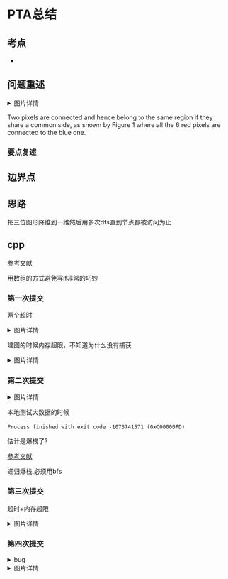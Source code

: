 # PTA总结
## 考点
+ 


## 问题重述
<details><summary>图片详情</summary><img src="https://raw.githubusercontent.com/ednow/cloudimg/main/githubio/20210827153516.png" alt="找不到图片(Image not found)" onerror="this.onerror=null;this.src='https://gitee.com/ednow/cloudimg/raw/main/githubio/20210827153516.png';" /></details>

Two pixels are connected and hence belong to the same region if they share a common side, as shown by Figure 1 where all the 6 red pixels are connected to the blue one.

### 要点复述

## 边界点

## 思路
把三位图形降维到一维然后用多次dfs直到节点都被访问为止

## cpp
[参考文献](https://blog.csdn.net/qq_38633884/article/details/102533814)

用数组的方式避免写if非常的巧妙

### 第一次提交
两个超时

<details><summary>图片详情</summary><img src="https://raw.githubusercontent.com/ednow/cloudimg/main/githubio/20210827195634.png" alt="找不到图片(Image not found)" onerror="this.onerror=null;this.src='https://gitee.com/ednow/cloudimg/raw/main/githubio/20210827195634.png';" /></details>

建图的时候内存超限，不知道为什么没有捕获
<details><summary>图片详情</summary><img src="https://raw.githubusercontent.com/ednow/cloudimg/main/githubio/20210827195844.png" alt="找不到图片(Image not found)" onerror="this.onerror=null;this.src='https://gitee.com/ednow/cloudimg/raw/main/githubio/20210827195844.png';" /></details>

### 第二次提交
<details><summary>图片详情</summary><img src="https://raw.githubusercontent.com/ednow/cloudimg/main/githubio/20210827205518.png" alt="找不到图片(Image not found)" onerror="this.onerror=null;this.src='https://gitee.com/ednow/cloudimg/raw/main/githubio/20210827205518.png';" /></details>

本地测试大数据的时候

`Process finished with exit code -1073741571 (0xC00000FD)`

估计是爆栈了?

[参考文献](https://blog.csdn.net/qq_40520596/article/details/107228190)

递归爆栈,必须用bfs

### 第三次提交
超时+内存超限

<details><summary>图片详情</summary><img src="https://raw.githubusercontent.com/ednow/cloudimg/main/githubio/20210827223557.png" alt="找不到图片(Image not found)" onerror="this.onerror=null;this.src='https://gitee.com/ednow/cloudimg/raw/main/githubio/20210827223557.png';" /></details>

### 第四次提交
<details><summary>bug</summary><img src="https://raw.githubusercontent.com/ednow/cloudimg/main/githubio/20210827225946.png" alt="找不到图片(Image not found)" onerror="this.onerror=null;this.src='https://gitee.com/ednow/cloudimg/raw/main/githubio/20210827225946.png';" /></details>

<details><summary>图片详情</summary><img src="https://raw.githubusercontent.com/ednow/cloudimg/main/githubio/20210827230055.png" alt="找不到图片(Image not found)" onerror="this.onerror=null;this.src='https://gitee.com/ednow/cloudimg/raw/main/githubio/20210827230055.png';" /></details>